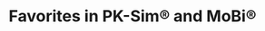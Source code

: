 ---
title:  "Favorites in PK-Sim® and MoBi®"
description: "Favorites is another very powerful feature available out of the box in PK-Sim® and MoBi® that will help you be more productive. This turorial teaches you all you need to know about them" 
full_url: "http://www.systems-biology.com/uploads/pics/Favorites.mp4"
icon: film 
---